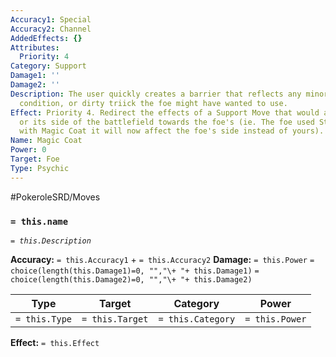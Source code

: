 ```yaml
---
Accuracy1: Special
Accuracy2: Channel
AddedEffects: {}
Attributes:
  Priority: 4
Category: Support
Damage1: ''
Damage2: ''
Description: The user quickly creates a barrier that reflects any minor attack, status
  condition, or dirty triick the foe might have wanted to use.
Effect: Priority 4. Redirect the effects of a Support Move that would affect the user
  or its side of the battlefield towards the foe's (ie. The foe used Stealth Rock,
  with Magic Coat it will now affect the foe's side instead of yours).
Name: Magic Coat
Power: 0
Target: Foe
Type: Psychic
---
```


#PokeroleSRD/Moves

### `= this.name`
*`= this.Description`*

**Accuracy:** `= this.Accuracy1` + `= this.Accuracy2`
**Damage:** `= this.Power` `= choice(length(this.Damage1)=0, "","\+ "+ this.Damage1)` `= choice(length(this.Damage2)=0, "","\+ "+ this.Damage2)`

| Type          | Target          | Category          | Power          |
| ------------- | --------------- | ----------------  | -------------- |
| `= this.Type` | `= this.Target` | `= this.Category` | `= this.Power` | 

**Effect:** `= this.Effect`